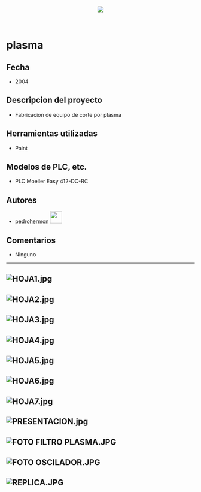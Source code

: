 <br/>
<p align="center">
  <img src="https://avatars2.githubusercontent.com/u/15052789?v=3&s=200">
</p>
<br/>

# plasma

## Fecha

* 2004

## Descripcion del proyecto

* Fabricacion de equipo de corte por plasma

## Herramientas utilizadas

* Paint

## Modelos de PLC, etc.

* PLC Moeller Easy 412-DC-RC

## Autores

* <a href="http://www.github.com/pedrohermon">pedrohermon</a> <img src="https://avatars3.githubusercontent.com/u/15159556?v=4" height="32" width="32">

## Comentarios

* Ninguno

---
![HOJA1.jpg](/Diagramas/HOJA1.jpg)
---
![HOJA2.jpg](/Diagramas/HOJA2.jpg)
---
![HOJA3.jpg](/Diagramas/HOJA3.jpg)
---
![HOJA4.jpg](/Diagramas/HOJA4.jpg)
---
![HOJA5.jpg](/Diagramas/HOJA5.jpg)
---
![HOJA6.jpg](/Diagramas/HOJA6.jpg)
---
![HOJA7.jpg](/Diagramas/HOJA7.jpg)
---
![PRESENTACION.jpg](/Diagramas/PRESENTACION.jpg)
---
![FOTO FILTRO PLASMA.JPG](/Fotos/FOTO%20FILTRO%20PLASMA.JPG)
---
![FOTO OSCILADOR.JPG](/Fotos/FOTO%20OSCILADOR.JPG)
---
![REPLICA.JPG](/Fotos/REPLICA.JPG)
---
